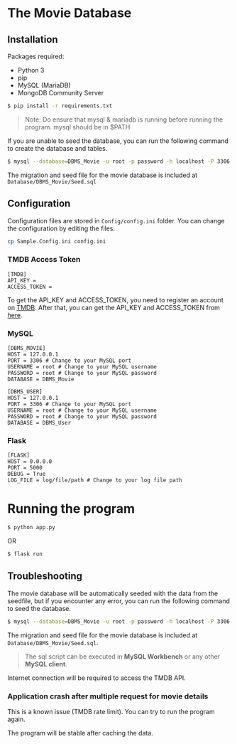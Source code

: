 # The Movie Database

## Installation

Packages required:
- Python 3
- pip
- MySQL (MariaDB)
- MongoDB Community Server

```bash
$ pip install -r requirements.txt
```

>Note: Do ensure that mysql & mariadb is running before running the program. mysql should be in $PATH

If you are unable to seed the database, you can run the following command to create the database and tables.
```bash
$ mysql --database=DBMS_Movie -u root -p password -h localhost -P 3306 < Seed.sql
```
The migration and seed file for the movie database is included at `Database/DBMS_Movie/Seed.sql`

## Configuration
Configuration files are stored in `Config/config.ini` folder. You can change the configuration by editing the files.

```bash
cp Sample.Config.ini config.ini
```

### TMDB Access Token
```
[TMDB]
API_KEY =
ACCESS_TOKEN =
```

To get the API_KEY and ACCESS_TOKEN, you need to register an account on [TMDB](https://www.themoviedb.org/). After that, you can get the API_KEY and ACCESS_TOKEN from [here](https://www.themoviedb.org/settings/api).

### MySQL
```
[DBMS_MOVIE]
HOST = 127.0.0.1
PORT = 3306 # Change to your MySQL port
USERNAME = root # Change to your MySQL username
PASSWORD = root # Change to your MySQL password
DATABASE = DBMS_Movie

[DBMS_USER]
HOST = 127.0.0.1
PORT = 3306 # Change to your MySQL port
USERNAME = root # Change to your MySQL username
PASSWORD = root # Change to your MySQL password
DATABASE = DBMS_User
```

### Flask
```
[FLASK]
HOST = 0.0.0.0
PORT = 5000
DEBUG = True
LOG_FILE = log/file/path # Change to your log file path
```

# Running the program
```bash
$ python app.py
```

OR
```bash
$ flask run
```

## Troubleshooting

The movie database will be automatically seeded with the data from the seedfile, but if you encounter any error, you can run the following command to seed the database.

```bash
$ mysql --database=DBMS_Movie -u root -p password -h localhost -P 3306 < Seed.sql
```
The migration and seed file for the movie database is included at `Database/DBMS_Movie/Seed.sql`. 

>The sql script can be executed in **MySQL Workbench** or any other **MySQL client**.

Internet connection will be required to access the TMDB API.

### Application crash after multiple request for movie details
This is a known issue (TMDB rate limit). You can try to run the program again.

The program will be stable after caching the data.